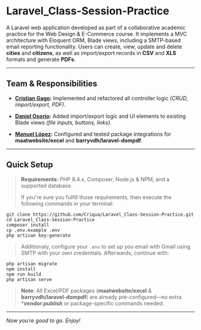 # Laravel_Class-Session-Practice

A Laravel web application developed as part of a collaborative academic practice for the Web Design & E-Commerce course. It implements a MVC architecture with Eloquent ORM, Blade views, including a SMTP-based email reporting functionality. Users can create, view, update and delete **cities** and **citizens**, as well as import/export records in **CSV** and **XLS** formats and generate **PDFs**.

---

## Team & Responsibilities

- **[Cristian Gago](https://github.com/Criqua):**
  Implemented and refactored all controller logic *(CRUD, import/export, PDF)*.

- **[Daniel Osorio](https://github.com/Draxton27):**
   Added import/export logic and UI elements to existing Blade views *(file inputs, buttons, links)*.

- **[Manuel López](https://github.com/ElVatoEste):**
  Configured and tested package integrations for **maatwebsite/excel** and **barryvdh/laravel-dompdf**.
  
---

## Quick Setup

> **Requirements:** PHP 8.4.x, Composer, Node.js & NPM, and a supported database.
>
> If you're sure you fulfill those requirements, then execute the following commands in your terminal:

	git clone https://github.com/Criqua/Laravel_Class-Session-Practice.git
	cd Laravel_Class-Session-Practice
	composer install
	cp .env.example .env
	php artisan key:generate

> Additionaly, configure your `.env` to set up you email with Gmail using SMTP with your own credentials. Afterwards, continue with:

	php artisan migrate
	npm install
	npm run build
	php artisan serve

> **Note**: All Excel/PDF packages (**maatwebsite/excel** & **barryvdh/laravel-dompdf**) are already pre-configured—no extra ****vendor:publish*** or package-specific commands needed.

---

*Now you´re good to go. Enjoy!*
